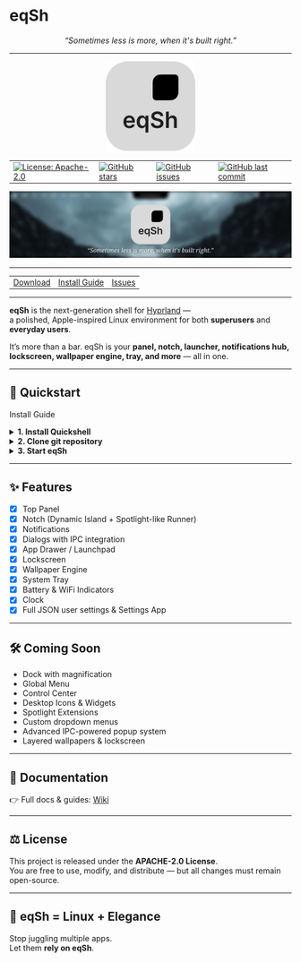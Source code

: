 # eqSh
<p align="center">
  <i>“Sometimes less is more, when it's built right.”</i>
</p>

---

<p align="center">
	<img src="./Media/logo.svg" alt="eqSh Logo" width="160"/>
</p>

<table align="center">
  <tr>
    <td><a href="https://www.apache.org/licenses/LICENSE-2.0"><img src="https://img.shields.io/badge/License-Apache_2.0-blue.svg" alt="License: Apache-2.0"></a></td>
    <td><a href="https://github.com/eq-desktop/eqSh/stargazers"><img src="https://img.shields.io/github/stars/eq-desktop/eqSh?style=flat" alt="GitHub stars"></a></td>
    <td><a href="https://github.com/eq-desktop/eqSh/issues"><img src="https://img.shields.io/github/issues/eq-desktop/eqSh" alt="GitHub issues"></a></td>
    <td><a href="https://github.com/eq-desktop/eqSh"><img src="https://img.shields.io/github/last-commit/eq-desktop/eqSh" alt="GitHub last commit"></a></td>
  </tr>
</table>


![eqSh Banner](./Media/banner.png)  

---

<table align="center">
  <tr>
    <td><a href="https://github.com/eq-desktop/eqSh/releases/latest">Download</a></td>
    <td><a href="#install-guide">Install Guide</a></td>
    <td><a href="https://github.com/eq-desktop/eqSh/issues">Issues</a></td>
  </tr>
</table>


---

**eqSh** is the next-generation shell for [Hyprland](https://github.com/hyprwm/Hyprland) —  
a polished, Apple-inspired Linux environment for both **superusers** and **everyday users**.  

It’s more than a bar. eqSh is your **panel, notch, launcher, notifications hub, lockscreen, wallpaper engine, tray, and more** — all in one.

---

## 🚀 Quickstart

<a name="install-guide">Install Guide</a>

<details>
<summary>
<b>1. Install Quickshell</b>
</summary>

<details>
<summary>Arch</summary>

```bash
yay -S quickshell
```

</details>
<details>
<summary>NixOS</summary>

```
{
	inputs = {  
		nixpkgs.url = "nixpkgs/nixos-unstable";  

		quickshell = {
			url = "git+https://git.outfoxxed.me/outfoxxed/quickshell";
			inputs.nixpkgs.follows = "nixpkgs";
		};
	};
}
```

</details>
<details>
<summary>Fedora</summary>

```bash
sudo dnf copr enable errornointernet/quickshell
sudo dnf install quickshell
```

</details>
<details>
<summary>Guix</summary>

```bash
guix install quickshell
```

</details>
</details>

<details>
<summary>
<b>2. Clone git repository</b>
</summary>

```bash
mkdir ~/eqSh
mkdir ~/.config/quickshell
git clone https://github.com/eq-desktop/eqSh ~/eqSh
mv ~/eqSh/eqsh ~/.config/quickshell/
```

For wallpapers do:

```bash
git clone https://github.com/eq-desktop/wallpapers.git ~/eqSh/wallpapers
```

</details>

<details>
<summary>
<b>3. Start eqSh</b>
</summary>

```bash
qs -c eqsh
```

Or make it permanent by adding this to `~/.config/hypr/hyprland.conf`:

```bash
exec-once = qs -c eqsh
```

</details>

---

## ✨ Features

- [x] Top Panel  
- [x] Notch (Dynamic Island + Spotlight-like Runner)  
- [x] Notifications  
- [x] Dialogs with IPC integration
- [x] App Drawer / Launchpad 
- [x] Lockscreen  
- [x] Wallpaper Engine  
- [x] System Tray  
- [x] Battery & WiFi Indicators  
- [x] Clock  
- [x] Full JSON user settings & Settings App

---

## 🛠 Coming Soon

* Dock with magnification
* Global Menu
* Control Center
* Desktop Icons & Widgets
* Spotlight Extensions
* Custom dropdown menus
* Advanced IPC-powered popup system
* Layered wallpapers & lockscreen

---

## 📖 Documentation

👉 Full docs & guides: [Wiki](https://github.com/eq-desktop/eqSh/wiki)

---

## ⚖️ License

This project is released under the **APACHE-2.0 License**.  
You are free to use, modify, and distribute — but all changes must remain open-source.

---

## 🌌 eqSh = Linux + Elegance

Stop juggling multiple apps.  
Let them **rely on eqSh**.
